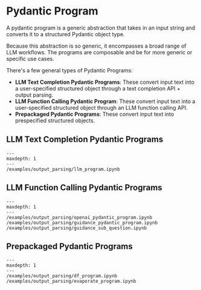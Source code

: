 # Pydantic Program

A pydantic program is a generic abstraction that takes in an input string and converts it to a structured Pydantic object type.

Because this abstraction is so generic, it encompasses a broad range of LLM workflows. The programs are composable and be for more generic or specific use cases.

There's a few general types of Pydantic Programs:

- **LLM Text Completion Pydantic Programs**: These convert input text into a user-specified structured object through a text completion API + output parsing.
- **LLM Function Calling Pydantic Program**: These convert input text into a user-specified structured object through an LLM function calling API.
- **Prepackaged Pydantic Programs**: These convert input text into prespecified structured objects.

## LLM Text Completion Pydantic Programs

```{toctree}
---
maxdepth: 1
---
/examples/output_parsing/llm_program.ipynb
```


## LLM Function Calling Pydantic Programs

```{toctree}
---
maxdepth: 1
---
/examples/output_parsing/openai_pydantic_program.ipynb
/examples/output_parsing/guidance_pydantic_program.ipynb
/examples/output_parsing/guidance_sub_question.ipynb
```

## Prepackaged Pydantic Programs

```{toctree}
---
maxdepth: 1
---
/examples/output_parsing/df_program.ipynb
/examples/output_parsing/evaporate_program.ipynb
```
